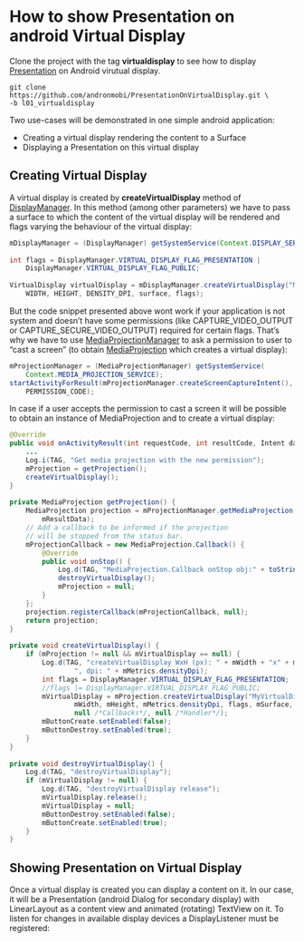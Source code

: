 # How to show Presentation on android Virtual Display
Clone the project with the tag **virtualdisplay** to see how to display [Presentation](https://developer.android.com/reference/android/app/Presentation.html) on Android virutual display.

```shell
git clone https://github.com/andronmobi/PresentationOnVirtualDisplay.git \
-b l01_virtualdisplay
```

Two use-cases will be demonstrated in one simple android application:

* Creating a virtual display rendering the content to a Surface
* Displaying a Presentation on this virtual display

## Creating Virtual Display
A virtual display is created by **createVirtualDisplay** method of [DisplayManager](https://developer.android.com/reference/android/hardware/display/DisplayManager.html). In this method (among other parameters) we have to pass a surface to which the content of the virtual display will be rendered and flags varying the behaviour of the virtual display:

```java
mDisplayManager = (DisplayManager) getSystemService(Context.DISPLAY_SERVICE);
 
int flags = DisplayManager.VIRTUAL_DISPLAY_FLAG_PRESENTATION | 
    DisplayManager.VIRTUAL_DISPLAY_FLAG_PUBLIC;
 
VirtualDisplay virtualDisplay = mDisplayManager.createVirtualDisplay("MyVirtualDisplay",
    WIDTH, HEIGHT, DENSITY_DPI, surface, flags);
```

But the code snippet presented above wont work if your application is not system and doesn’t have some permissions (like CAPTURE\_VIDEO\_OUTPUT or CAPTURE\_SECURE\_VIDEO\_OUTPUT) required for certain flags. That’s why we have to use [MediaProjectionManager](https://developer.android.com/reference/android/media/projection/MediaProjectionManager.html) to ask a permission to user to “cast a screen” (to obtain [MediaProjection](https://developer.android.com/reference/android/media/projection/MediaProjection.html) which creates a virtual display):

```java
mProjectionManager = (MediaProjectionManager) getSystemService(
    Context.MEDIA_PROJECTION_SERVICE);
startActivityForResult(mProjectionManager.createScreenCaptureIntent(), 
    PERMISSION_CODE);

```

In case if a user accepts the permission to cast a screen it will be possible to obtain an instance of MediaProjection and to create a virtual display:

```java
@Override
public void onActivityResult(int requestCode, int resultCode, Intent data) {
    ...
    Log.i(TAG, "Get media projection with the new permission");
    mProjection = getProjection();
    createVirtualDisplay();
}
 
private MediaProjection getProjection() {
    MediaProjection projection = mProjectionManager.getMediaProjection(mResultCode,
        mResultData);
    // Add a callback to be informed if the projection
    // will be stopped from the status bar.
    mProjectionCallback = new MediaProjection.Callback() {
        @Override
        public void onStop() {
            Log.d(TAG, "MediaProjection.Callback onStop obj:" + toString());
            destroyVirtualDisplay();
            mProjection = null;
        }
    };
    projection.registerCallback(mProjectionCallback, null);
    return projection;
}
 
private void createVirtualDisplay() {
    if (mProjection != null && mVirtualDisplay == null) {
        Log.d(TAG, "createVirtualDisplay WxH (px): " + mWidth + "x" + mHeight +
                ", dpi: " + mMetrics.densityDpi);
        int flags = DisplayManager.VIRTUAL_DISPLAY_FLAG_PRESENTATION;
        //flags |= DisplayManager.VIRTUAL_DISPLAY_FLAG_PUBLIC;
        mVirtualDisplay = mProjection.createVirtualDisplay("MyVirtualDisplay",
                mWidth, mHeight, mMetrics.densityDpi, flags, mSurface,
                null /*Callbacks*/, null /*Handler*/);
        mButtonCreate.setEnabled(false);
        mButtonDestroy.setEnabled(true);
    }
}
 
private void destroyVirtualDisplay() {
    Log.d(TAG, "destroyVirtualDisplay");
    if (mVirtualDisplay != null) {
        Log.d(TAG, "destroyVirtualDisplay release");
        mVirtualDisplay.release();
        mVirtualDisplay = null;
        mButtonDestroy.setEnabled(false);
        mButtonCreate.setEnabled(true);
    }
}
```
## Showing Presentation on Virtual Display
Once a virtual display is created you can display a content on it. In our case, it will be a Presentation (android Dialog for secondary display) with LinearLayout as a content view and animated (rotating) TextView on it. To listen for changes in available display devices a DisplayListener must be registered: